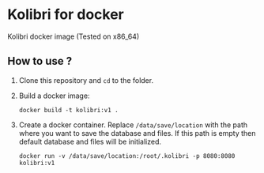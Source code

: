 # Kolibri for docker
Kolibri docker image (Tested on x86_64)
## How to use ?

1. Clone this repository and `cd` to the folder.
2. Build a docker image:

	```
 	docker build -t kolibri:v1 .
 	```
 
 3. Create a docker container. Replace `/data/save/location` with the path where you want to save the database and files. If this path is empty then default database and files will be initialized.

 	```
 	docker run -v /data/save/location:/root/.kolibri -p 8080:8080 kolibri:v1
 	```

